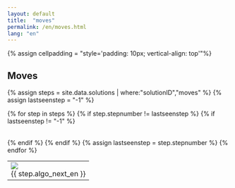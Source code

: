 ```yaml
---
layout: default
title:  "moves"
permalink: /en/moves.html
lang: "en"
---
```


{% assign cellpadding = "style='padding: 10px; vertical-align: top'"%}


## Moves ##

{% assign steps = site.data.solutions | where:"solutionID","moves" %}
{% assign lastseenstep = "-1" %}

<table><tr>
{% for step in steps %}
{% if step.stepnumber != lastseenstep %}
{% if lastseenstep != "-1" %}</tr></table> <p /> <table><tr>{% endif %}
{% endif %}
  <td {{ cellpadding }}><img src="/business/marketing/website/assets/images/{{ step.imagegenerator }}/{{ step.solutionID }}/{{step.stepnumber | prepend: '0000' | slice: -4, 4 }}-{{ step.variant | default: 0 }}_{{step.face_definition}}_180.png" /> <br /> {{ step.algo_next_en }} </td>
{% assign lastseenstep = step.stepnumber %}
{% endfor %}
</tr></table>
